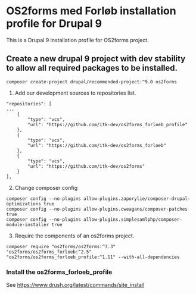 # OS2forms med Forløb installation profile for Drupal 9

This is a Drupal 9 installation profile for OS2forms project.

## Create a new drupal 9 project with dev stability to allow all required packages to be installed.
```
composer create-project drupal/recommended-project:^9.0 os2forms
```

1) Add our development sources to repositories list.
```
"repositories": [
...
    {
        "type": "vcs",
        "url": "https://github.com/itk-dev/os2forms_forloeb_profile"
    },
    {
        "type": "vcs",
        "url": "https://github.com/itk-dev/os2forms_forloeb"
    },
    {
        "type": "vcs",
        "url": "https://github.com/itk-dev/os2forms"
    }
],
```

2) Change composer config
```
composer config --no-plugins allow-plugins.zaporylie/composer-drupal-optimizations true
composer config --no-plugins allow-plugins.cweagans/composer-patches true
composer config --no-plugins allow-plugins.simplesamlphp/composer-module-installer true
```

3) Require the components of an os2forms project.
```
composer require "os2forms/os2forms:^3.3" "os2forms/os2forms_forloeb:^2.5" "os2forms/os2forms_forloeb_profile:^1.11" --with-all-dependencies
```

### Install the os2forms_forloeb_profile
See https://www.drush.org/latest/commands/site_install
